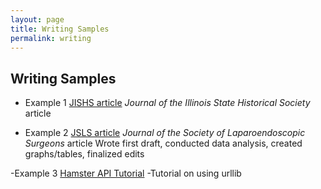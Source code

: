 ```yaml
---
layout: page
title: Writing Samples
permalink: writing
---
```





## Writing Samples

- Example 1 [JISHS article](/assets/png/JISHSArticle.pdf)
*Journal of the Illinois State Historical Society* article

- Example 2 [JSLS article](assets/pdf/RoboticSurgeryArticle.pdf)
*Journal of the Society of Laparoendoscopic Surgeons* article
Wrote first draft, conducted data analysis, created graphs/tables, finalized edits

-Example 3 [Hamster API Tutorial](https://medium.com/@sallyeheinzel/urllib-and-hamster-songs-e8e44534fa89)
-Tutorial on using urllib